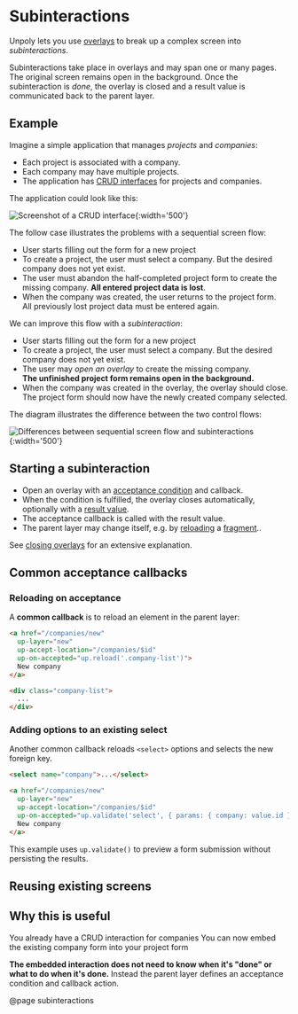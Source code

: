 Subinteractions
===============

Unpoly lets you use [overlays](/up.layer) to break up a complex screen into *subinteractions*.

Subinteractions take place in overlays and may span one or many pages. The original screen remains open in the background.
Once the subinteraction is *done*, the overlay is closed and a result value is communicated back to the parent layer.


Example
-------

Imagine a simple application that manages *projects* and *companies*:

- Each project is associated with a company.
- Each company may have multiple projects.
- The application has [CRUD interfaces](https://en.wikipedia.org/wiki/CRUD) for projects and companies.

The application could look like this:

![Screenshot of a CRUD interface](/images/api/crud-companies-projects.png){:width='500'}

The follow case illustrates the problems with a sequential screen flow:

- User starts filling out the form for a new project
- To create a project, the user must select a company. But the desired company does not yet exist.
- The user must abandon the half-completed project form to create the missing company.
  **All entered project data is lost**.
- When the company was created, the user returns to the project form.\
  All previously lost project data must be entered again.

We can improve this flow with a *subinteraction*:

- User starts filling out the form for a new project
- To create a project, the user must select a company. But the desired company does not yet exist.
- The user may *open an overlay* to create the missing company.\
  **The unfinished project form remains open in the background.**
- When the company was created in the overlay, the overlay should close.\
  The project form should now have the newly created company selected.

The diagram illustrates the difference between the two control flows:

![Differences between sequential screen flow and subinteractions](/images/api/subinteraction-flow.svg){:width='500'}


Starting a subinteraction
-------------------------

- Open an overlay with an [acceptance condition](/closing-overlays#close-conditions) and callback.
- When the condition is fulfilled, the overlay closes automatically, optionally with a [result value](/closing-overlays#overlay-result-values).
- The acceptance callback is called with the result value.
- The parent layer may change itself, e.g. by [reloading](/up.reload) a [fragment](/up.fragment)..

See [closing overlays](/closing-overlays) for an extensive explanation.


Common acceptance callbacks
---------------------------

### Reloading on acceptance

A **common callback** is to reload an element in the parent layer:

```html
<a href="/companies/new"
  up-layer="new"
  up-accept-location="/companies/$id"
  up-on-accepted="up.reload('.company-list')">
  New company
</a>

<div class="company-list">
  ...
</div>
```

### Adding options to an existing select

Another common callback reloads `<select>` options and selects the new foreign key.

```html
<select name="company">...</select>

<a href="/companies/new"
  up-layer="new"
  up-accept-location="/companies/$id"
  up-on-accepted="up.validate('select', { params: { company: value.id } })">
  New company
</a>
```

This example uses `up.validate()` to preview a form submission without persisting the results.


Reusing existing screens
------------------------

## Why this is useful

You already have a CRUD interaction for companies
You can now embed the existing company form into your project form

**The embedded interaction does not need to know when it's "done" or
what to do when it's done.** Instead the parent layer defines an
acceptance condition and callback action.



@page subinteractions
